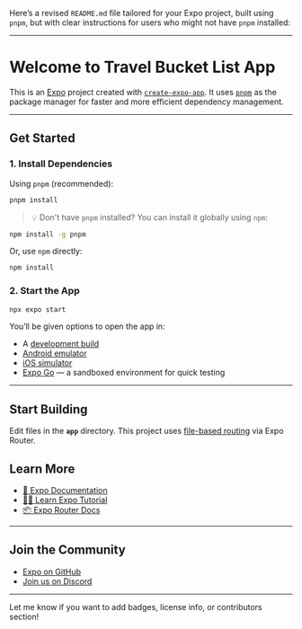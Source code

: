 Here’s a revised `README.md` file tailored for your Expo project, built using `pnpm`, but with clear instructions for users who might not have `pnpm` installed:

---

#  Welcome to Travel Bucket List App

This is an [Expo](https://expo.dev) project created with [`create-expo-app`](https://www.npmjs.com/package/create-expo-app). It uses [`pnpm`](https://pnpm.io) as the package manager for faster and more efficient dependency management.

---

##  Get Started

### 1. Install Dependencies

Using `pnpm` (recommended):

```bash
pnpm install
```

> 💡 Don't have `pnpm` installed?
> You can install it globally using `npm`:

```bash
npm install -g pnpm
```

Or, use `npm` directly:

```bash
npm install
```

### 2. Start the App

```bash
npx expo start
```

You’ll be given options to open the app in:

* A [development build](https://docs.expo.dev/develop/development-builds/introduction/)
* [Android emulator](https://docs.expo.dev/workflow/android-studio-emulator/)
* [iOS simulator](https://docs.expo.dev/workflow/ios-simulator/)
* [Expo Go](https://expo.dev/go) — a sandboxed environment for quick testing

---

##  Start Building

Edit files in the **`app`** directory. This project uses [file-based routing](https://docs.expo.dev/router/introduction/) via Expo Router.



##  Learn More

* [📖 Expo Documentation](https://docs.expo.dev/)
* [🧑‍🏫 Learn Expo Tutorial](https://docs.expo.dev/tutorial/introduction/)
* [📦 Expo Router Docs](https://docs.expo.dev/router/introduction/)

---

##  Join the Community

* [Expo on GitHub](https://github.com/expo/expo)
* [Join us on Discord](https://chat.expo.dev)

---

Let me know if you want to add badges, license info, or contributors section!
